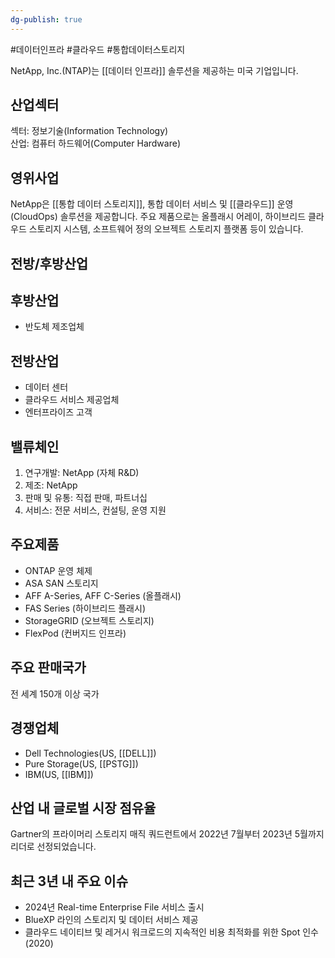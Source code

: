 ```yaml
---
dg-publish: true
---
```

#데이터인프라 #클라우드 #통합데이터스토리지

NetApp, Inc.(NTAP)는 [[데이터 인프라]] 솔루션을 제공하는 미국 기업입니다.

## 산업섹터

섹터: 정보기술(Information Technology)  
산업: 컴퓨터 하드웨어(Computer Hardware)

## 영위사업

NetApp은 [[통합 데이터 스토리지]], 통합 데이터 서비스 및 [[클라우드]] 운영(CloudOps) 솔루션을 제공합니다. 주요 제품으로는 올플래시 어레이, 하이브리드 클라우드 스토리지 시스템, 소프트웨어 정의 오브젝트 스토리지 플랫폼 등이 있습니다.

## 전방/후방산업

## 후방산업

- 반도체 제조업체

## 전방산업

- 데이터 센터
- 클라우드 서비스 제공업체
- 엔터프라이즈 고객

## 밸류체인

1. 연구개발: NetApp (자체 R&D)
2. 제조: NetApp
3. 판매 및 유통: 직접 판매, 파트너십
4. 서비스: 전문 서비스, 컨설팅, 운영 지원

## 주요제품

- ONTAP 운영 체제
- ASA SAN 스토리지
- AFF A-Series, AFF C-Series (올플래시)
- FAS Series (하이브리드 플래시)
- StorageGRID (오브젝트 스토리지)
- FlexPod (컨버지드 인프라)

## 주요 판매국가

전 세계 150개 이상 국가

## 경쟁업체

- Dell Technologies(US, [[DELL]])
- Pure Storage(US, [[PSTG]])
- IBM(US, [[IBM]])

## 산업 내 글로벌 시장 점유율

Gartner의 프라이머리 스토리지 매직 쿼드런트에서 2022년 7월부터 2023년 5월까지 리더로 선정되었습니다.

## 최근 3년 내 주요 이슈

- 2024년 Real-time Enterprise File 서비스 출시
- BlueXP 라인의 스토리지 및 데이터 서비스 제공
- 클라우드 네이티브 및 레거시 워크로드의 지속적인 비용 최적화를 위한 Spot 인수 (2020)